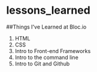 # lessons_learned
##Things I've Learned at Bloc.io
1. HTML
2. CSS
3. Intro to Front-end Frameworks
4. Intro to the command line
5. Intro to Git and Github
